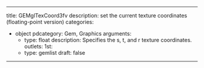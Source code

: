 
---
title: GEMglTexCoord3fv
description: set the current texture coordinates (floating-point version)
categories:
  - object
pdcategory: Gem, Graphics
arguments:
    - type: float
      description: Specifies the s, t, and r texture coordinates.
outlets:
  1st:
    - type: gemlist
draft: false
---

